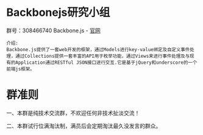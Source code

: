 # Backbonejs研究小组
群号：308466740
Backbone.js - [官网](http://backbonejs.org/)

    介绍:
    Backbone.js提供了一套web开发的框架，通过Models进行key-value绑定及自定义事件处理，通过Collections提供一套丰富的API用于枚举功能，通过Views来进行事件处理及与现有的Application通过RESTful JSON接口进行交互.它是基于jQuery和underscore的一个前端js框架。

# 群准则
一、本群是纯技术交流群，不欢迎任何非技术扯淡交流！

二、本群试行位满淘汰制，满员后会定期淘汰最久没发言的群众。
